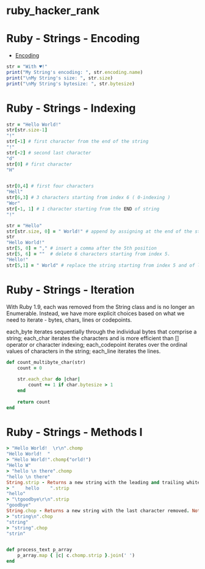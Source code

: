 # ruby_hacker_rank


# Ruby - Strings - Encoding
- [Encoding](https://ruby-doc.org/core-2.2.2/Encoding.html#class-Encoding-label-Changing+an+encoding)

```rb
str = "With ♥!"
print("My String's encoding: ", str.encoding.name) 
print("\nMy String's size: ", str.size)
print("\nMy String's bytesize: ", str.bytesize)
```


# Ruby - Strings - Indexing

```rb
str = "Hello World!"
str[str.size-1]
"!"
str[-1] # first character from the end of the string
"!"
str[-2] # second last character
"d"
str[0] # first character
"H"


str[0,4] # first four characters
"Hell"
str[6,3] # 3 characters starting from index 6 ( 0-indexing )
"Wor"
str[-1, 1] # 1 character starting from the END of string
"!"

str = "Hello"
str[str.size, 0] = " World!" # append by assigning at the end of the string
str
"Hello World!"
str[5, 0] = "," # insert a comma after the 5th position
str[5, 6] = ""  # delete 6 characters starting from index 5. 
"Hello!"
str[5,1] = " World" # replace the string starting from index 5 and of length 1 with the given string. 

```

# Ruby - Strings - Iteration

With Ruby 1.9, each was removed from the String class and is no longer an Enumerable. Instead, we have more explicit choices based on what we need to iterate - bytes, chars, lines or codepoints.

each_byte iterates sequentially through the individual bytes that comprise a string;
each_char iterates the characters and is more efficient than [] operator or character indexing;
each_codepoint iterates over the ordinal values of characters in the string;
each_line iterates the lines.

```rb
def count_multibyte_char(str)
    count = 0
    
    str.each_char do |char|
        count += 1 if char.bytesize > 1
    end
    
    return count
end
```

# Ruby - Strings - Methods I

```rb
> "Hello World!  \r\n".chomp
"Hello World!  "
> "Hello World!".chomp("orld!")
"Hello W"
> "hello \n there".chomp
"hello \n there"
String.strip - Returns a new string with the leading and trailing whitespace removed.
> "    hello    ".strip
"hello"
> "\tgoodbye\r\n".strip
"goodbye"
String.chop - Returns a new string with the last character removed. Note that carriage returns (\n, \r\n) are treated as single character and, in the case they are not present, a character from the string will be removed.
> "string\n".chop
"string"
> "string".chop
"strin"
```

```rb

def process_text p_array    
    p_array.map { |c| c.chomp.strip }.join(' ')
end

```